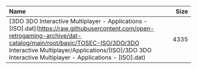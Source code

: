 |Name|Size|
|:---|---:|
|[3DO 3DO Interactive Multiplayer - Applications - [ISO].dat](https://raw.githubusercontent.com/open-retrogaming-archive/dat-catalog/main/root/basic/TOSEC-ISO/3DO/3DO Interactive Multiplayer/Applications/[ISO]/3DO 3DO Interactive Multiplayer - Applications - [ISO].dat)|4335|

